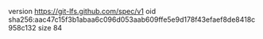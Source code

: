 version https://git-lfs.github.com/spec/v1
oid sha256:aac47c15f3b1abaa6c096d053aab609ffe5e9d178f43efaef8de8418c958c132
size 84
